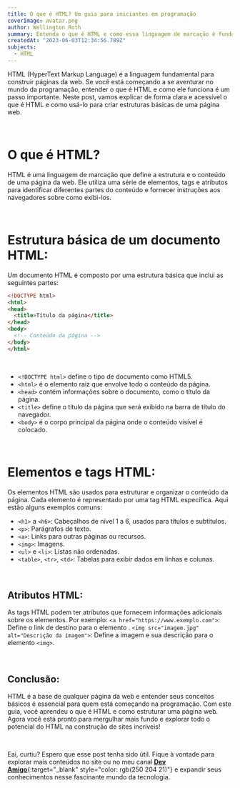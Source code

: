 ```yaml
---
title: O que é HTML? Um guia para iniciantes em programação
coverImage: avatar.png
author: Wellington Roth
summary: Entenda o que é HTML e como essa linguagem de marcação é fundamental para a estruturação e organização do conteúdo em páginas da web, permitindo a criação de elementos como textos, imagens, links e formulários.
createdAt: "2023-06-03T12:34:56.789Z"
subjects:
  - HTML
---
```


HTML (HyperText Markup Language) é a linguagem fundamental para construir páginas da web. Se você está começando a se aventurar no mundo da programação, entender o que é HTML e como ele funciona é um passo importante. Neste post, vamos explicar de forma clara e acessível o que é HTML e como usá-lo para criar estruturas básicas de uma página web.

<br>

# O que é HTML?
HTML é uma linguagem de marcação que define a estrutura e o conteúdo de uma página da web. Ele utiliza uma série de elementos, tags e atributos para identificar diferentes partes do conteúdo e fornecer instruções aos navegadores sobre como exibi-los.

<br>

# Estrutura básica de um documento HTML:
Um documento HTML é composto por uma estrutura básica que inclui as seguintes partes:

```html
<!DOCTYPE html>
<html>
<head>
  <title>Título da página</title>
</head>
<body>
  <!-- Conteúdo da página -->
</body>
</html>
```

<br>

- ```<!DOCTYPE html>``` define o tipo de documento como HTML5.
- ```<html>``` é o elemento raiz que envolve todo o conteúdo da página.
- ```<head>``` contém informações sobre o documento, como o título da página.
- ```<title>``` define o título da página que será exibido na barra de título do navegador.
- ```<body>``` é o corpo principal da página onde o conteúdo visível é colocado.

<br>

# Elementos e tags HTML:
Os elementos HTML são usados para estruturar e organizar o conteúdo da página. Cada elemento é representado por uma tag HTML específica. Aqui estão alguns exemplos comuns:

* ```<h1>``` a ```<h6>```: Cabeçalhos de nível 1 a 6, usados para títulos e subtitulos.
* ```<p>```: Parágrafos de texto.
* ```<a>```: Links para outras páginas ou recursos.
* ``<img>``: Imagens.
* ```<ul>``` e ```<li>```: Listas não ordenadas.
* ```<table>```, ```<tr>```, ```<td>```: Tabelas para exibir dados em linhas e colunas.

<br>

## Atributos HTML:
As tags HTML podem ter atributos que fornecem informações adicionais sobre os elementos. Por exemplo:
```<a href="https://www.exemplo.com">```: Define o link de destino para o elemento <a>.
```<img src="imagem.jpg" alt="Descrição da imagem">```: Define a imagem e sua descrição para o elemento ```<img>```.

<br>

## Conclusão:
HTML é a base de qualquer página da web e entender seus conceitos básicos é essencial para quem está começando na programação. Com este guia, você aprendeu o que é HTML e como estruturar uma página web. Agora você está pronto para mergulhar mais fundo e explorar todo o potencial do HTML na construção de sites incríveis!

<br>

Eai, curtiu? Espero que esse post tenha sido útil. Fique à vontade para explorar mais conteúdos no site ou no meu canal [**Dev Amigo**](https://youtube.com/@dev-amigo){:target="_blank" style="color: rgb(250 204 21)"} e expandir seus conhecimentos nesse fascinante mundo da tecnologia.
